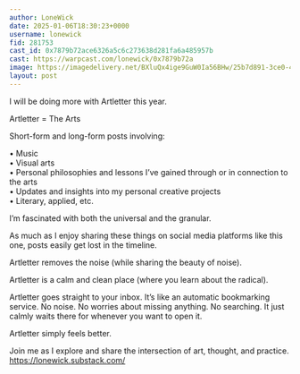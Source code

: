 ```yaml
---
author: LoneWick
date: 2025-01-06T18:30:23+0000
username: lonewick
fid: 281753
cast_id: 0x7879b72ace6326a5c6c273638d281fa6a485957b
cast: https://warpcast.com/lonewick/0x7879b72a
image: https://imagedelivery.net/BXluQx4ige9GuW0Ia56BHw/25b7d891-3ce0-4171-6683-1021ddb6bf00/original
layout: post
---
```

I will be doing more with Artletter this year.  
  
Artletter = The Arts  
  
Short-form and long-form posts involving:  
  
• Music  
• Visual arts  
• Personal philosophies and lessons I’ve gained through or in connection to the arts  
• Updates and insights into my personal creative projects  
• Literary, applied, etc.  
  
I’m fascinated with both the universal and the granular.  
  
As much as I enjoy sharing these things on social media platforms like this one, posts easily get lost in the timeline.  
  
Artletter removes the noise (while sharing the beauty of noise).  
  
Artletter is a calm and clean place (where you learn about the radical).  
  
Artletter goes straight to your inbox. It’s like an automatic bookmarking service. No noise. No worries about missing anything. No searching. It just calmly waits there for whenever you want to open it.   
  
Artletter simply feels better.   
  
Join me as I explore and share the intersection of art, thought, and practice.  
https://lonewick.substack.com/  

<img src='https://imagedelivery.net/BXluQx4ige9GuW0Ia56BHw/25b7d891-3ce0-4171-6683-1021ddb6bf00/original' alt='' referrerpolicy='no-referrer'/>